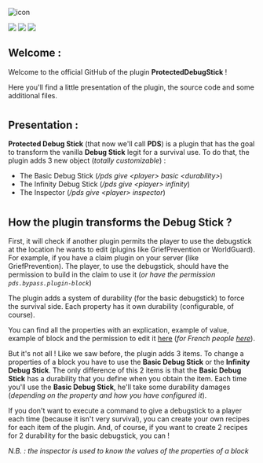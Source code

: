 ![icon](https://github.com/MachiganMC/ProtectedDebugStick/blob/master/src/main/resources/icon.png?raw=true)

[<img src="https://img.shields.io/spiget/downloads/102630?color=A87D17&logo=data%3Aimage%2Fpng%3Bbase64%2CiVBORw0KGgoAAAANSUhEUgAAAGYAAABICAYAAAAEeYAkAAAACXBIWXMAAA7EAAAOxAGVKw4bAAAgsklEQVR4Xu19CZBc1Xnuf7fuvr1N9%2BwzGs1oQRta2GSMWYwVCUixmbL9njE2BKpcjiukUk6qeGWqiJ%2F9cOzExs7mOFA2drBfGeE4tsNigtATEotYhAQIIUaaRZqtZ%2B19u33X9%2F09c5SWAtIIDdGMS1fq6tv3nnvuvf93%2FvX85x%2Bic9u8pIA0L5%2FqDB8qm836jx49el4oFCqfd955%2FWfY3Vm5%2FPcOmG9%2F%2B9t%2F1d3dvVnTtJBt25IsyxOf%2B9zn7r%2Fmmmuemw2FU6lUJJ1OxzOZTHNnZ2dfU1NTejbXzXWbeQvMM888c8OuXbs%2BG41G85IkeZFIJNXc3Nzj9%2FuzgUAgjU8en7KqqhbO2%2BVyOfDII4%2FcPzk5edXSpUvrccyHTVIUpbR%2F%2F%2F6hSy%2B99He33377N8fGxprBUW0jIyMbhoaGzrcsK4jfTaZp6gDDh2PhWCym4n4S2vbu2LHjxrkm%2Bmz6m5fAHDlyJPbNb35zO4h8EYjveJ7HVLZ0XS%2BBkC5%2BmyC8BaJb2HfAGfyRwSXtaFMHEUbBYJDALeS6LuGYPT4%2BngF4YwDAh2t0%2FjAouKa6AWDCICDcp3od%2BjYATPfXvva1mxctWjQ0G2LOZRt1Ljubi74OHjzY9tprr11vGMZyjFwZhJIBAhNLBbF0cAyBqMTH%2BMOEFx8mKJ8DwQnXE7flc8ViUa2rq2sEWI3gjup1vPE50RdfW6lUqsd4A7gBnIvv3r37Wvx8eC7e7XT6mFfAvPPOO839%2Ff2XAJivgEgxJiyIyiO%2BSkCxMfEEMHzccRwCxxxrw%2B25DQPEnMDf3AbcQqVSqXqOOUMAM8Mh1T65DRioCiyeQUO%2F%2FtMh6Fy1nVfAgGiNyWRy1dTUVJsgpCAsE4%2BPCYD4OG8CGEEQwTEMDhNZtOd9BkJwFf%2FmfQaD%2B%2BWt9hi40wYwmVWrVr06V8Q%2BnX7mFTAgkApwGvACEnMAEywcDle5QYgfPsYiZ%2BaYCWKzXNLE%2Bfr6%2BiqB%2BbwAoVAouAC8AGJ74J4QrlGFqMOxY8DMgFTG9WlcU7zsssuevvjii%2FeeDkHnqu28AgZ6oAfm6bsNDQ3DGOkKiKPn83mbrS4Q2YZoq0AEGdAVZVhNCXDFJBMbJu5aKPdVaB9gscUikAFkQvN5cODU1Vdf%2FTDOhQFKFOeaAVwz9oPYDzBQ%2BHZhaORaWlreAJf8CxR%2B%2F5o1awbmitCn28%2B8AgaEKL%2F44otvrl69%2Bl%2BhW1pYUgEINo2nIPfZPJ4E0dMgtonjEyB8Be3C0Et3YJTfDi5YylwC66uqJ1iPYLNB9MkNGzZsxbUZtJsEEM04xiD58NHw8eN3DucHYHCULr%2F8cvN0CTnX7ecVMPxyV1555dtQ%2Fu%2BAUBEGBsQy2Cy%2B4IIL%2FlP7H0%2BF8a1btz4N0%2FYKmNdL0FYSukRwDERfee3atYfa2toqM5eeNU6YLYDzDhh%2BcDiDbLNmZ%2FsS0EOHAeAU%2BzRsGjOnsNJnPQMuY3PbAwfNS5%2Ft%2Fd5xXgIzW0Bq2knCH2HDgDfBNfitzpjFGg4bH6Dvs3KJfFbuOsc3BSiNEH1BdKsIp1P4OXwr6B22hxfUu%2F6%2BcAyHWCIzpnNVjNVGBPCb9dOCEmULahSdhNF0cEhQ%2BDK1IZuZY%2FyeC%2Bpdfy84BqIqgk9AiK%2Fa7xnv3odIwXQQbIFsC2oUvRdN4dFH4Fi2w3mMsRfP3MJWGe8LRxOg1CcSicX4dMCkblwI2CwoufteBN22bdt1P%2FzhD7%2BHc2sZFHYsGRARK8McDiEy4AKoQwDQQNR477333vt%2Fli9f%2Ft8eyj%2BdAbGgOQZOZRQR6c0wiZdyUJMBYWB449AM73N0GqEeGYCsaW1tXZnL5a4cHBzsOB0inY22CxYYzEr6XnnllU2YidwCUIJiHoWdSgEMf4uA5sxUQQicE4CoOyuh%2FNMBeMEqf8zLL%2Brp6dkMrlkG777KLWJehQkgotB8nCPJYmYSXKTg9DRbzeNtwXIMCL8IUwSrELCsE%2FMqwhpjMSamCsT0AQPFH3AXms1MYZ4DZm4pgOlhDbpiOZT5cgaFdQnrGN4XczB8R%2BFo1s5wAqggphKaMU2wGGJu3oq0BSnKwCnhZ5999tbh4eFlQtmL6WYxY1k7FV0bCcA8TvxXv%2FrVt3%2F0ox9NbNr0iR%2BDux5GH2c9zH%2Fi0F1wwCQSo%2Brw8EgrMmnWYMJMYv0ixBVzC28iHCP2BffMJHXwNR2Yd4n29R25EVzzC7YR5panz7y3BQfMkYGe9f19fVch8tUEUVadZmaCM1cIXSNCMuxkCtHG7URb1kEQdFEYaPWq6p93oDCsC0r5Hzp0ONLb07t5%2B%2Fbn%2FsKxnCDrFSGyWKQJYATnsG5hEJiDRBYN%2F2YT2nE8mpqaWPH1r339B2c%2Bvue%2BhwUFTD5faB1LTF0yODDcJcIvtTlitRFlJtWM6Dr2LVKapsM2GowGiv%2FHU%2F%2F6ibkn65n3uKCAGRocWp%2BczG0I63WEwH5VNInUI5EjxkQXyp65ROSUiW%2BR2Fculcn1TDnSpGnpdKr1zEk5tz0sKB2TyWQ7sulMA1AhSZZ42vi4YKUgjZgsE7qmKrNnDAN2OJnbAhxPC2u0Ys3auu%2F%2F7d99BU2%2BOrekPbPeFgzHvPn2W2q5bMRsy4LXDmS8atrssfxksS%2F0DOsf4d8IH4cBE8c0RGUkGfG1UL1P1QN1Z0bGub96wXAM8vpk17UCHpkYTA7E0HTOssjQnNY50wRiv742a1OYy7XZm7ZtkeLoiHb6FE0qNnqehVCN7EqS8n7ZOHNP%2FZP0OC%2BA8Zyy5tnp4EvPP3NjxXQCHR2dh1ZtuPRVSYqxXTtNbE%2F1pkMpNnL%2FcXhm2ssDQDzyp62zaZrybu2c%2F4kijuc6kGxGmulSTI9qhcn%2BC574zff%2FqljMW5X8wD%2F6I10T%2F60ovMfNTgqM6Xjy7t2vfKz7recvkGVX8zwZyx94Bp1HlutgPQSSgyUWLRFTCjqNTa1Hr71my8uN8Ybkab2YXJK%2F%2FtXbHjGLw%2Bt8akjSgyt6PvVZ81708YboR1ZUXoRUlqoTkcjSh6XvcWa%2BAh%2FGhcIHH1Un9kF1rAOo%2FrBdZGNO%2F8JPARq%2BoZ%2Bq6CFFQzNc6j%2B6ryse7P1zxy0ZP%2FhOX4dnVf5Y0s6uf%2FOewNiWIY30di%2B973PnPxwNDa66uIXafHITuUrEsCgfUOQUaR5iUx5EMySMpxlyGAHbHW%2FIU48NvMV%2BwTdmC8zQ0Wzk0cd%2Fdrud2HnjX%2FyPyxVJ1unpt9Je%2F%2Bjg%2BlpgEA3zub6cjtw%2FB4OCyg7WvajLwEl5irhZUqlEhtVKphKlPCVwaYn8aOO6GQAXIMmpQwRahosvk1FWsH7GoSLOTZUrtGXtiO%2BTV2o0lgv6tj7fs9b2ipzCeVYdz%2FcEpvutfWv%2F%2Bb67H%2FzIisIV61YptCSUI93vI1vWA66qIGCIxT0O8oIhlm3Nky3FoBj5qRKONPbKhdXZ8UwLBnGlpDmq6ZmaU6gEXKWsBAwNHBeueLKhhmXbLFC91T10ZMmensM3L6mPKelEFiN%2FjCrlGDU1LRkR4Pa9daDjyHB%2Fx1R6akUmJ0XsvE4KMcGzVJEzIDgS0CUe%2Fn4ApJOdQvoYHkCS44T0cewiq9%2BxqWLDsQRnaaEWSlopTAeMkZoo0kdvbiJ78Cgy2deSW9L8qclkE%2B5dmO3g%2BjDa%2FZep5XfePbD4F%2F%2F4vQf14ltXbVw6FgkpCWroaKLuIyU63F8hTw2TpFYINIc0CJDhFZBFV3YjWO6YUJd6E1KnoUyGhq3UuE%2BO53ydSwNmHWEEKp6iGuGsEwiDUgWfnSo7G2%2B%2B58GKf0nq35976K9Xl57ouLAVofmASju61774wP%2Fdd9XA0QNND33jK7%2BI%2BQeX43a6qRRa5VKMVCtEnpImFf5MCZw7kAQfO1jQZMEULqXpwjaYwhBgloSMTH0Qgg%2BGgR0kyF8qlDQamVQpCeXf2OxQh1KkP9uMFmWEd8Lr6aevjpgV%2F%2FLtl136%2BXtuvPXzBz8Mos%2Bmz%2BM45vV9b%2Bpv7Np7TWq4b%2BXaRYmIhxEVCBPteqee3uxtp5XrtlDBxmhVNIL6wev6KVYfpviicKou1mzt%2FvfftPX37tZvah5e8flNdRQK58ivjFCzikVDWP9TCYw1pwMQMZhktCbCtHXrd77fuubLh%2BtGxtSbrm6kRc0JSsZW0ZO9sWUv%2FnrrZ7%2FxR1d8557bWztbQiMkI5RiOVhU5E6SrIRI0rEAyQZBQxfQzp5F9PCv99Gitgzd8akWujCSIKVSpLJqgqOwhAOU0CgIcKCZlA7a9kKRnn29SFd8bCVdeOEolY5OUn0wSgWvl267a4Nv3yH10oPdL9yGy%2B6bDRE%2FjDbHAZMcnzh%2FdGD4kkohBeMeq6%2FKELRo0YpZizY9Q6XJXVSw2PUBJDJGo61QbixA%2Ffu9xqIVILMgU7yUotu2tNAiepNKikO9wxF6NYUMfClOUkWh5oYhaq%2B3qTFUpos2htRte7afr3upcgznS1NJGi9jNVcx2753x0%2B%2FdfetF3WG9W6aSPppeDBMRShqT1aQzZ%2BhNcuJmoBwxExTcQRrLj2dbviD1dQc76Fc3qCRYY0Ol4NkeWVSXD%2FFocs7WoqkaD209vKLaFtPgnbt6aOYnKXL2qEqtTDt7zZp795uShsttKprY52RL0cCET3%2FYRD%2BVH0eB0w%2BletKJ6e6LF7eBmOLMQAtaJF8lNpWQjTok2T7IBYQAIQehXSSwRGNWD6n04P%2FcZgq1sXUFa0jn5ehAiyiQTdIDz8fpP5ckLKqTpF0C121SKMtm5JUUTHy22wadHqp0z%2Blk95EFSjpTE6h7MARauuyljXXmZTxivTqUDP9dnuZ0gyeD2GWTJb%2Bd%2FNqPOIhcJFDI7lJUqNZ0htMSnsGTTid9NieHL06gCWCEGcaXJ%2BVzWn6%2FKfD5JOgVxSZ%2BvN4DytMaqUZ4rmb5KhEL%2B4tUbHxD6miyY37D%2FXe9L%2Fu%2BcZ5v%2F7trp9%2B6parf3kqQs71%2BeM8fyylCltKRXZ03Ts07oN67aSE3Uklu54cDS%2FplxD8kymKLOG4XqS2SI4alH5a3zZFd%2F3RCozmBMQRdABERgDuWnoyQqnJVSSZ9VTOjNNwro%2FsWIlKlWSVG0spEDuZo%2BVxiChniDSlQAcPD8La06g9OkZy%2BTD0gk17D1egpdooaXqUKBbIDdvkC3OszAYXZWl4YJI60UebN0ARaQIDYYL2pUs0RUUaSI3R4OR41XgJWCb5ckRThwewr1N9pIEaAaaBZx2r4FmQDlDE%2B1kaogZhrbNgJS7%2F4U%2F%2B%2Bp%2FWrV936L777vuHp5566sbR0dGuuQbhvfo7jmNi8bqj0aZwIp1tmpxIVzQ4e%2F4gREA%2FVjBIOlgnwCuGIcZMm%2Br9ZVq3zKEovJhcfpziGHHt3hR1hYIgTgpiC9xW8Cjor4P4S1IYTmDSLlEdOC4KH8JfIiqm8xSSYtQRxgqwySwIHqdkBjosCsL7iuiDfZZ68nKt1O5vJa2QoFBBo5VxhRqcBEklF%2BZxkNIQp0sWo29wW9AXwANhGbmDAYJYGkVGSQtUKNQYqeoodmHS%2BRLlFBfWWYV8eppcM0LjU20kqxKMGVh7lQD5zLgkK1p0UYdDqzuXNvb29rbu3bv3Fqw063nooYf%2BDXlpL2%2FZsuWYnzXXYB0HTFtH%2B75iZfmy%2BsaIYhToglJqqitfGKg%2FNIBRNz5IqUKZVKeRfCUTokGneFCjQHsOosujXCFA5YoOkaBRVsuT7oMIKzhUCgbINfxkQ277YliIqo%2BTCfFiSCoNJ8sQcU3kRC1KynlKQ5mP2wjHh4MkKeWq1dcz4lIpgDY%2BhGEc5jaFYg0h8jkT4GKNRp0kJfwt9JEOA36MSbqr0PgkTGZzBYWhg%2FJuP4wQm5pieIaiSkG1AVwKYxuDaynEqmlC7ygNlMU1Knw1C75PQM1RIQ3RqLfA%2BlMpW8H76HoUSxCjyDVY%2FNJLL63ZuXPnxN13373jy1%2F%2B8kPr168%2F9KECs3HjRYUnf%2FPTsT09ey6yTbeLbDVqlDD0VZsaYH3VReBUgjiymaG2RSBUQId8V8gHbug2FlNRSSLEAfGCUW2GmmhoHL6CPEBS0EdBy6YOKUtrwQ1yoUKlSIh6Uxo1grX8tkyZEsSU5aPJVIba43AXEf2dtLPkdytU571K6bJHrQGL4mGdNqh1FIcBkq5zKDGmURg6oyHgUMrJwHAHKEae2uKjZPojVCe3U0QeoobYIERWGRNm51EyJ1GjPEXLYdkFYSE6qkaJfJnyEGeGFKAcAhpBn0pmOU2KoRG0GvkhLQCKSJNqQzpUG5JCWgDM2p%2F%2F%2FOf3ourGvrkE5ziOObh7R9sP%2Fu4rfxkLJZY2BEuRgKxhfjxKageHNTBN67K3z74zdI3mkFzJkAMBbUp%2B6u6HB45AYqxiUDQPB9TN0ye6XFrTMUiOC%2FMWAEPMU0gtweSVKVmph%2FVjUUu8gJEKOY%2Fw11QxTNnRJMSWQ6jTA1PJpKZwlm7Z4gN31CPo6KeorFEoVyALgNlRnUbfwdMYEkRilAwnTybE1arFQYo3JQAEpgbKcQprcYjaUURgZMqCa6aKPGdD4CgfrDaItgrui%2Fuzk2pVUBNARX0B04EesqH7UEcA7%2BqUnOp0gZie5ig1Pq1YL%2Bp%2F7LHHHvjZz3721TvuuOO1uQLnGDDDfUPaU49%2B956wklq7oVOLBqwSwYXBg8EbD6KgAcSK48J%2FgQK2sS%2FJQURwFSrBRB44mqSjIOji5ihESJEcOGs%2BEP%2FyZXGyEPpwAaAEud8LahQsOIXZDpimEEOwrprabSr4M4TYO%2BWLDeTihXsHJHoTZUcuXLaKFHsEnImogw2ug8qoyP3QDfBpoH4qCN1PlgI0VtTpwGGXrrwgAnGH0Q4ndXmkTGEpB%2F8H1iSMEQtvkzRU3DdDfaMKaY2NJNfXUQVi1HAW0Xg2hT5VRDUQNECUgMM%2B7JBaEqw3RBFwsBqxZnBEbYCZae04EjsuevDBB7%2BFOjR3Ll68eHguwDkGzP6D73w0Y%2FiDGaN56LUDqSndjsb8rgz7xK9X9IqGoi2IO6FECJw7Dw%2BLFAiMcpnSWY%2FS6QAlsi4tO9%2BiCf8URXWPjFwDHThok4HIuuQgUgDHNKmY0B0wnY949O6oScMI64Qhil7DOtgg4m5vT0EcaTLMb4O87igdPhoGn7binrw8HAPBHaFoxKL%2FeZWflsQqlEyrGASLKVsK0TMvZWkiZ0GHIDqBeJkiA4oKohM2wNJCEFGIoGXLNJIMUxphBDufpn2HYbn5oMOKKRpGXzZ8JM%2B1cS3kG4Bh1xTTAHAL%2FrPwA8%2BKMjic2clVNngqAb9jS5YsWX%2FPPfd8C6DcMafAWK4rxzvOf61dCyfLZtZnwpdJ5%2B32icns2tzEkfZysRAtlGyy8cCyBotG1%2BBHQA7b0AcYUTrC71FtEnIdugJhq8HJOnp6P0Y09I%2FFNqpnY8zWUQMHSyCSygGAbKl0ZEAhKxGhEByjJCw9T8lTIypRtTf5KYxRGoSRALpgxBoQHQq1wBzXYUL7AbZUwQDIwnqDJZgwopQ6OAodoCMeBi8fVpdiNcGEb0T0AjOd0IeahjIlEH%2Bug%2FtAIvT3FmhMh3MKcS37wogkgBtwMwmc4coMDNeagYXIlK4%2BxHQES2R58lwQ6x0GCQt0mwDUxY8%2B%2BuhmlOH6f2cKzjGO%2BeQnr3%2F%2Bt08%2BMxxpj%2B9yMLLLntkwlcxcVuzpby%2BUMoutgoQwOsIgAADkgNXFEXfsG%2BCCnEFNXpQaQfAQBls4jAhvwQdHLobYC2YGIIrgxUHGN5LphbF4v4zpLoRmwD1%2BCz4SNVPRMeCU9iPW5aOPLl1BS7oqFFaTAAGawUVNGBAqBE4MYvRHfCEqaQFKZqGL7Enyx1EDBuLMArcZMOd1H3OJHxYhrsO8lxUExwawghn6yeOpADxPxGknFXl%2BJkSoH5ZaBZkzJnKcJUQr%2BJ%2FL1%2BG7Ol0A0cZKSSR3MNE5h0BwDgMEUCSkU3WiTsEXsOzjACp0jJ8JOMcp%2F1tuvK62Gl7fm3teGehC9ahnx0f%2FxoJidcDCCkIxfjmAGiE8inE5fA1%2FCY5ZFOIAYq6UW0pHpqJ0KIGpX3jpzfB%2FJKUevkK0at1Z8E%2FQCSQFfA6EfUKwjMgdxUBA3hf8HCrU09BAHUY99I4MEQdREfYhxqUl4YDCQZSjUNgddDTjUPcETG%2BtFX4PQkE6ot7UhlvI6BMePTiVVQMmXDAmylXF70KRAwWS4vCVvBh0CH6rOA7nBmWCqv%2FAn9XIhgcdKYMzHWm6tJaI9opED5H0IXLaOHG9o6MjglUIVz7xxBNX485nFC046URZq9ZljkmpVECPF1V%2FNsLiwYHMtUHY6sQUYugGmMGEP5MGcZ%2FrzsK3iZEMf0SDT2AiUoAJNhgKIVhidRCDKThxGchyWG0gQRgjzYfZSE%2FhgCRzBsgCc%2FuwMUR9fQgN4FhQ9oOzIGJcBhbiC4S23Qk4j8sR5Yb%2BATEVKHeVRawDkYT%2BgAmpiJ35oZdsuwCiQ4TB%2FDLBTS70iIzJNrim0JXIe%2FZ8EF94L5fBwxQMBoyLfALOKYAJiv%2FMNSzKpse%2FSCwUiR7im7kGKxAIvk4bUnDvPFNgTrmi7HdPP37ljid3Pjw0kFg5OpmsPrwL85ZD%2Fy6IUYGOMQxMvhRLFIKtH4V%2FgslGjDh%2BDa0610gwsdkklmGWOgC1DK7BHCiFrAhUDxLy1JJbcU0HVahM1zMsw8TvCiZMFdZiOYCKQm9eXJO1IDxEi3wQTX4QFMEhPEcGwIAjZZjPbhyDpkiBeixawmDwwyKTcVwCkSUHIhSxOxcmOOaGwJF4Bhz32SH8thEYzcN649JaABG6pqpPIEIliFIJc1ASQOStNmld%2FGaRJpI%2FOHMHJvVoY2PjbnBTGvtFFJR4%2BQtf%2BMJz8Xh81lPWpwRm287frXnuiZ0%2FGegf%2FGg2l5PKFuQwWy086jCaTK4FBhBUioAYPvwukQ%2BKXIWi5pEnY4SadhEchigvgoYorAeOwT5GmOoGCxiRScerFGVNyUHnpiBEUp7tYF9xECJRbDcTM8tm1LN1xZX9dbLqNWr%2BSotP8vyypPk8yZRdB3Z01bxlxQ8O8oOguC%2FcGIgsnkmG5QRQPJj3tssTkxgk4HSWZC7m%2Fau5ZiYyNPFuBO5ykBCgqJodjQS9UrkUYDP5xCycmiJC1XMiuZ2%2FGSgYCAXsGxCDLnSPCb2T%2BvSnP%2F0Ilhn%2BPc5P1%2BE6yXbKZAxdiaTkgHbU1tyVFJCQ64uXhI7hDfUOIfura04ADu4FoMI6wimcVsRV%2BVg%2Bg3VkCZzhhTCauQCcZWiukse5rCuVs01tLTu7OpdsR7tRNMrgPQyMXMuBc1c2ykhZatbxYqGKYUQxCDocx17uev4OJBz4DNuuUxR%2FFLeLeUAFNX98CiaKPDAMK0Dbk1AwEyyAiBp%2FkLjBBRrweDCLjWqmAKapJZR2JAv3wiO4tqbJBmKG6VisLoeKjk2Wba2Goq%2BuiK4tYFfLLVVazIDHom1mHU4Y14TZYuN1oPi0I4xz56233roNzQ%2BcMTCBgJ4FW%2F4Oq33bwZaL8ZA%2BEAcP6SEtw2VQmO%2Fh3LDKmFGUbMGwXlAQhrTcbF1ddALXMUnYvEliJPXgsx%2FZ%2Bi%2Bj0tEwHjp5%2FfXXn3S595133ilhPeUbeAY%2FPiEo2wgIGwch4iAg54WFsM%2FlEnm1GNcv4yXkvARQHPNzLQCcx%2FNb8kwGJ9fWtPEc%2BUikqQDlPYDgZA%2BOqQi3rMBazZuwMGop7lUFhjeh7GuNAD5emwnKA1XUS2Pu4XOItXHNzo4XXnjh47MB5pSijG%2F6%2BOOPxwcGBtag7NcKrraKh8PgchUuKYWHbsVLrMeoXgHCNQMArl3JI7HMVY9Q9%2FiZK6644mG0q1Z7hb1fQE2wHMrtpk81amZ7%2FqabbuLCc8g7c%2BGCwGtlnxbfIB4k5vTG%2ByAYg8VM43K9Tch8Cd8VPGMFg8%2B64YYbqgkYMHkDb7%2F99qUvv%2FzyvVjgtAm%2BCoNaBUUksosoAP%2Bu5aYTV7dxf8w1XDyV24GGz2%2Ffvp2ttjMTZXz1zTffzETcjZK7e2YekIHxAJKGdfb1GFnn43M1iP8xHOMRauCTxecoylH9%2BK677nr3VA9yJudhnrLNdEq5Pdt7YKB1YOHtn2CN58fgn%2FhZoZ%2B4Wk30VWs213KTSMkVok3U5wSQHVgC%2FwfXXnvtjpM9zyl1TO3F11133bEEvJnjTIzEL3%2F5y0mM2APIC36Max1j9JXa29tNhCkymzZtOitTs7MF4cR2r7%2F%2Bev0DDzzwrb6%2BvusxyrEKPXSsSS038EGxzIP3a1ewiXP8LUSgEGkQZ1gw1XceTp0UmFmJsg%2F6kgvtOkyERZ5%2B%2Buk%2Fx4j%2BUxCwSaTUitHP7yMILJZ8iIKotW1qQRMWG1trzHloz0Ugtn33u9%2B9C%2Fos9X40Oi2OWWiEPt3n5dLC0JMfgR5swALaY9FksRan1ocRnPB%2B9xDhG9GOgWQQIdIMrtQBZ7Qagnu%2FbcFk%2B58ukU%2B3%2FbvvvutDCflLQDAufVItwi04RhR3OFGfiHucyC1ChNWCwvsAOwXlv%2BdLX%2FrS327cuHHsZM94jmNmqANR43KZevwMcElhUe2cRZAY%2FSIcI6pvCHEmABDnuUtuI%2Fwe1kUAfQIrpl%2B5%2F%2F77%2F3Lz5s37TzVwzgEzQyGYzPaTTz7ZjbozaYiaNuYCrkYrCjcILhDiTIAhIgAMAos80a4GNAv9DIFDHr%2Ftttt%2BAlDePhUofP4cMDVUQgCyHxblWyiDsgRmcrUwHesF4cNwUyHOxL4AiDlLzNMIExnuwwSOH7zlllt%2B%2FMUvfvHXXV1diMzObjsHTA2d4HCOIQrxGv4qxlXQB0EurcVz%2FNPLz6c3wRUn6hWRC8DgAIxxiK1%2BONFbP%2FOZz%2FzbJZdcMgIRNjtEZlqdA6aGXEisKMBcfhfV0ofgOLcBGIXnWU7cmCNq%2Fw7ATOjfRPtx%2BG%2BH161b9xuAsQv99S5btuwDVa49B8wJVGdRhqS%2BJ%2BD9RyGm2uBkBljXzJTXqq6Bgv7gsvYVcEaJ42wwFiYgBg8hv%2By5lStX7kfIaQjgYNbvg2%2FnHMz3oB3%2BZsxixAavQJxsOfyaEMf9oOT5DwxhnaHn8l99Ahjj4JAsppAnAeYUvjMIP83ZYqdzwJxkUO%2Fbt4%2B5hev%2BV2ODaOpCt9gf%2F%2FjHRSn6D84S565cmBT4%2F5knTGqKacNSAAAAAElFTkSuQmCC&style=for-the-badge">](https://www.spigotmc.org/resources/protected-debug-stick.102630/)
[<img src="https://img.shields.io/spiget/download-size/102630?color=a8&label=SIZE&logo=data%3Aimage%2Fpng%3Bbase64%2CiVBORw0KGgoAAAANSUhEUgAAAIAAAACACAYAAADDPmHLAAAACXBIWXMAAA7EAAAOxAGVKw4bAAAKvElEQVR4Xu1da3NTxxnecyRLWBRMsS07TWdiQ5lpJ03zMVcPl3RawDSkTYCEWJD8hU6GcYzNZUKCJ5lMvnaamTSYOIHSUgzCAeT7BZj2S2aSMJTYhoSEmEtmTALBuljKu5KOfBCS5ZXPrvasXmnGH%2BQjnbPP8%2Bz7PufdPbuE4AsRQAQQAUQAEUAEEAFEABFABBABRAARQAQQAUQAEUAEEAFEABFABFRGQFOxcVdvX6t0aPoUtE2LwZ%2FYVNThcDoisVgs3t60z%2FQcx%2Bnw3XAkGnFWza%2B6phpeSgng8sTXS%2BoOrRxdNG8RoQ2LEx2OEb1kupn5fka%2Fd3Nyggxt7Hvg%2FrL7v1JFCEoJoKFz6%2BXrd2780qW7gHx4R2JEcyaaqMF7rp8FgyHyi0XV5%2Fetfu83qgiAhj9lXuGpyM8p0VH6DkcJcU43zYrPaCQJRcL3KQMYNEQpAWiaDqwnwr4GZNF3IufD26LPdE1XCjOlGgNUa%2FGwz4n8pJjcGAEkRSAWjmo05%2FPo%2BdORJKqUb1IqAmglOjXrlof9FPkRyJmuRJpR5aWUAJK3%2FZbm%2FLs8BDWVMQ0FILH64xHAKsOXxUCiAOQVQPLen68JRA8gqwDABMYLP5xNoKzNz%2Bu6lPIAaALZNaCUAASZQHaUJf6GYgJIlP44m0D0APIKWogJVKrTKNUYrASyd02lBCDIBKaqjexwy%2FcNpQRAR%2F2zFG%2BsqQ4mKoHoAeTT8d1XxNkEyt58putTLAKgCWRiHw5WSgBoAlnpV0wAaAKLXABoAoteAAkA0ATOXghKeYD49E%2F%2BcwIds4dX%2FiOVEoAgEyg%2FqwxXqJQA0AQyMJ88VCkBoAksegGgCWSVgGIRQMiDIUphplRj0ASy9n%2F1KoEpBKx8HjA1wph4MASHg9l1JuobQoaDRTVGyHmUSgGAmIg5gUKIEXUSxQQQ0wVUAnFCiCh1sp4HTKCOD4awoaZUBIBKYKp3cjSBbAhLfrRSAgALkFwFzLoVQVJ3AHSFkcScQMkpZbs8xQSAJpCNfsXqANA9RZhAVoylPl66COD%2FonPjpzc%2Bezgf1GSuBH5%2B49zvPh49sTGfdvH8jlQJ7ckPVsTCWpj8EL5N6mtXd761vLWepfHP%2BxuiE8EJzak7rXkOIG2dgXAoQioXlJP2tW1MuDUNNvsPn%2B%2BoX%2BhZSNwONxl8vofp%2BywYsB4rTQSoa18Z88ybTyo9lWRpWS0ZvDK89q8923rZGiSfCWwcaOruGuut%2F1XFUuKFtnlKSkndgVXSlJOlEAAlv9TtIS5HSZxvuqhjuXMxOT1%2BZsUr%2FY19bCKQZ05g48D23p5L%2Fau8CytTTaDRaR5xk7qP5BBBwQWQTr5x%2F05X%2BawoLSfD3wwv39bf2DM7EQiZEzirS4Gw39tzsXeFd8E0%2BUbbXG4X8bjkiAQFFQCQHzX3%2FEzFm3IQQf%2BXgyu39b3anQt5WZaI2T7U0tM11rPCu9CbuuT0tpXoJfF08Pj%2B5QVNBwUTAJA%2FBeRrRtjPVrmja%2F5WQi8auDK06tXB5o9nEgFUArMCfldBJ99FpBLDwfA3%2B2v70I7uwGj3ypnIN67FMeUgCzw%2Fo55gxt%2FMJfy5%2FL8gAgDyg0C%2Bnot8Y34%2FbSBNBz2X%2B1Y39jWdzN5gIcPB4WznB%2FK7AqNdkPOz9%2Fx0ISYjgQNEEJwLkfl%2BV7gAgPw7QL5rtuSbV%2FyqKCknvVcG%2FtA02NI5U4M5PxgSynTu5qEdgcBI11Ms5BttSxpDFxjDyXyJzPd7QgUA5E8C%2BfPyIZ%2BSSo2ht7SCdF%2FuXZNZBEJM4D05u3lo54lTI12%2F95bNvuenL2WXNIZuiARCRSBMAEB%2BCMh350u%2BsQI4Rb8SRNA11r2mZXjXEbPyBZnAu54MAvKPnxoJ%2FHEu5BttS6YDNxhDYauRChEAkB8G8kvmSr6RP6kxpKH21KXA%2Bh3Du%2F2GCASZwNQ2FDtO7z5%2BciSw1gry04yhBpGA7nnE%2FcVdAEnynVaRbzaGXo%2BXnLh0sr5lYFcANoTS45sEwYvLXIDkcDDsO1VKN5%2FaNfzasc4LJ9ZWzSHsZ9vXIBkJdBAB90jAtSYN5Eeg5zusJt%2BcPwncQF0PXScvPbj10BcTIxvOfXeO0NsrHptGwM5h5KGK35IlZUsOvvfJ%2B5uqy6pSPZSH6EKwR9FkLEgGX%2BA3dsBNADCwE4Xafs77fKsc%2B63QLeJyuohzysmFfEN0oUiIBENBuH9fwJV8Axcquh%2FDd7gNIHERQLbyLo9eyXdhaO7bz8xqLYNwFEZIf7xFTvv6LefLcg%2FwBJQ2c5V3eYRLqyIJVw%2BRZwXSVDG0vGxsqQBOjQU2hWA8n2fOV5nomdpGjWFwapL0QjXUylsDSwWwrHzZf78P3ZzepNGirdpk7JWihUhT3cTkTVIzv%2BactAKoLau5uPXBre9%2Fe3ucUHeOOd8aD0HJH799lfh%2B%2FeJHtYtrvpJWAPTCmh7Z9vL62nUHr4auwSKEiQCDOT9%2FDAzy1z2w5ljLE02brSSf%2FpblrtK4wD1nWz%2FsGOl4AXbcjm%2FjitGAPRqYyPfvrGv5k9XkcxUA%2FfHXz%2BxtP%2Fz%2Fjs33lVULuWdW6ZbQRP5xIH8dD%2FK5C4CeYM%2FZve0dI0c3V8%2Bvjs%2F1E22e7JiCRPR8Q1DcUoBZsZAOPjgy0vFilRuGS2EoRaWearXATOQfhZ6%2FnlfPN37X0tvAbBfb%2FGhjAxjDD9EYzuwDTOQfEUG%2BkBSQFgn2gzFsQGN4712Bifz%2FAPl%2F4d3zhUYA42QQCXzPLH267dub40SHCZyYChKbXJrIPyySfOERYPoWcS9EgqMNaAzvIf9ZUT1fqAnM1Cgwhm1gDH3FbAzTer5w8ikvQkxgJgFAOtgCxrC9WI2hifx%2FQ9gvCPkFSwFpxrANjKGvmIyhifx%2FAfkbRId98%2FmE1AFyNRAqhm1QMfQVQ8VQJvKliAAmYwiR4KhPZWMoG%2FlSCSBRNm7dD8awQUVjKCP5BTWBWYyhT0VjKCv50kWA6XTQqkzFUGbypRUAvTAwhvvAGG6xszGUnXypBZDwBHttawztQL70AkgaQ9tVDO1CvnQmcIaKoW2Gku1Evi0igJ2Mod3It5UAksZQ2oqhHcm3nQCSxlC6oWS7km9LAchWMbQz%2BbYwgTJXDO1Ovm0jgMkYFmwoWQXybRsBDAHQSSUwx3Cf6DmGJvIPFXo8P1OEZPlMivkALBec6ViRFcM08qVb%2F58VSyUEIKpiqErYN4ukYHMCWZWa63jecwxVJN%2F2JjBzOmi13BimTeB8LpcY7fR%2FZVKAGXQrh5JlmLrNU1BKCiBZMZzzUHKhHtfiSXj6bysrgLgIzryxv2PU3%2BB1w64djE8lm8inD2r%2BWSQpIs%2BljAnMWDF8rMlXX7Pm4DVYSZRluRoT%2BR0qk6%2BkCcwkhN1n9hzwj3VuqoK1hXMtV2Mi%2FxiQ%2F7TI3liIcymdAsyA7j6958CxC35Y3zf7cjXFRn7RRABDCFQE%2Foudm6o9sHBV2nI1xUh%2B0QmANhjSwT%2F9o50bzMYwLec%2FU4hQXKhzKm0CM4G687HmjWAMDxlPJWuw2eg4LGwJ6%2FDRlTmKivxCiU6K8771v3f%2BVvPusljN35fF3jz79j%2BkuCi8CEQAEUAEEAFEABFABBABRAARQAQQAUQAEUAEEAFEABFABBABRAARQAQQAUTASgR%2BAutA5taQOLZIAAAAAElFTkSuQmCC&style=for-the-badge">](https://www.spigotmc.org/resources/protected-debug-stick.102630/)
[<img src="https://img.shields.io/spiget/version/102630?label=Current%20version&logo=data%3Aimage%2Fpng%3Bbase64%2CiVBORw0KGgoAAAANSUhEUgAAAIAAAACACAYAAADDPmHLAAAACXBIWXMAAA7EAAAOxAGVKw4bAAANjElEQVR4Xu1dDUxVyRVGRRH5Ff9QES0gCKiglSJq2crGgDV1EYUapNq1IGnwj7it2mpSMZWESCvarCy1Gv%2FSsLpUk7rdiq3%2FRKSKCIvAFgFRu8aFxR%2FAVVd75u27L%2FOGy%2BO%2B%2BzfzuHOTl8B7d75zznfOnTtz5ty5Tk46HRcuXJiXnZ29NyYmpmbUqFHfDBgw4C36jBgx4tXs2bNvb9iwoeDcuXPv6KQONTGlpaXvrlu3rig6OrrBx8fnW8TBwIED3wIn3XPmzLm9adOmP1y%2BfPkH1BRUW%2FD69ev3AOYb%2BLyV%2BlmzZs1HautBGy8jIwPZJJUDxNcbCJQC2nrLlr9v375fko5H0W4HCW93796dLVsBRhrm5ub%2BCrfZXg4QhwcOHPg5I%2BZIUyMyMvJWX44Wuj7yPJKgKVOm1EmTyt5ZAQEBd%2FtyPnT%2F3%2FbFFfo9KirqOnsWimjk7u7%2BXMyg8ePHtxYWFqa3t7d7k806OjrcioqK3p84cWKTWFsXF5eXDmE8piQEsqhjAwMDvzh06FDa06dP3UmbHj9%2B7Il6ztGjR38pFjgwXmpjmocxY8Y8Jh04ZMiQFzdv3pwmVfHa2trgoUOHdiEcvDfw8vJ6IhWD9nmurq6dJA%2Benp4dDQ0Nk6Tqdv369Zmo%2Bydx4CJploqh63lpaWnHSGUXLlz4d7lKJCYmlpB4iYnv%2FU0unl7tFixY8C9S79TU1KNy5c%2BfP78HXmZm5n65eJq0q66uDhMx%2BrhSYWDohwKu0BtAbzJVKa5W7S9duhRD8rBx48Z8pfKWLFnyCdkjtrS0%2BCvFVa09zGdR92wZ4YeGhn6uFvjMmTMrcGwYD7xWC1sDHKtZzrx58y6pJYMcH40dO%2FZ%2FamErwikvL0f3KnJ6pwhTpLHVvRCSKcwljM6cOfNjvXmAnjdEbaLtxlu0aNE%2FcMO3bNmyy26QPhrk5OT8BpcRFxf3b7VlKMWDzN4tvJvOz8%2FfqBSTbL927VqUGLIMjlNSUj5WKmOAUgCzY5zgHu309i3qCJzUwBRTywSOHVrJkUuJXvqpKmegXGtRu8bGxgkmj5udHxQU1KgEz1bbadOmVeG%2F19TUBGsly15cuA1%2BH28D6x3X7MWQer6vry%2FKEViOBw8ejJHaVuw8RQFQUVExG4Gar3wnmPah24EmB4kNpKMRNxMH6DIPVyQ%2BPl4zHuCWewaXBbMiq%2BCzlxBFAdDU1BSICwwLC6uxVwGp5wO21cyitbWVmWkQ6DIRtwPS13ek2mXveQLHqNdFR3Nz8%2FfsxcDPVxQAL168cMXB3NzcUAZMkwMyaU8RsGB4V1fXME0EyQDt7u4eijcbPnz41zJgJDUBHkwZUaHXBdlWPpAEgp2kKAA8PDxMThEOLZ3y7NkzD9xw85qDvfZqcj7o8gwPTsjze2oiCECfPHnijWMr5UFRAPj7%2Bzfjht%2B5cydcK8NhjcAqA8hSThx4QItYlqsSeECZUU2Ouro6K2xYZLuviSApoDALQPdhSxIoODj4v1LayTknIiICzQIssm7duqVZsNmrX1lZ2Sxct7lz5161F0Pq%2BWaHW3h49OjRCKltxc5TYy6t6rzUhjF6yZHLp176qSpH0S0AMZWQkPAZzti2bdt2ymWwt3a7du3agv8WGxt7QW0ZSvFmzZqF1iwsg9S9e%2FeuVYpJtoeaStPCkjAQTkpKQiumdA%2Fo%2FqJQ90dU8qitlKnLE2TAWsCP1BagFO%2F06dOL8NsA%2FI3WL9Q%2BrNZcqqqq2LgNwmzAajUQSsIq1bIcKobLcOcPHjz4G7WwNcCxWrSCNQu0lq%2FKMXny5Ho8wKD4ho3VQGRdZWUlqvixis709PQDSi2HUvE%2Fkr2LucdRCq1J%2B7Nnz84XeBB6q61bt%2F5eqTAoKOlRbFNfXx%2BgFFfV9suWLSsmnQWFDKfkCoEKI1RFY3VrgfGGVRpULraW7WB8cl7kYvizXJmQ%2BkVVVVYX16pVqw7JxdO0nbe3dzup7LBhw57DvHiyVMF3796dAPV%2FKJNm5XxznaBUGKrnDRo06BXJAxR0fnX%2F%2Fn1fqYrBWn8oqqckccwFo1Jh9D%2FP2dkZVfBaDdrQ%2F7BS%2BMXhw4dXPH%2F%2B3IXUqrOzc%2FCxY8dSIM9dK9YWvtNiQKU1OabxAFnmPnXq1GqwdbmYcMTDwYMHfzZp0qR7pOPR%2F5BqN2UcmT9CQkLQYojNh0CgZ%2Bg0rx30OA8nTcg2Mm%2B0iIJjx%2Fo%2B6IsHxIGb2zBTFTT%2BIQMnPDz8tkNxkJeX94Etg%2FoiBv2%2Bc%2BdOVAnk0AfkRXZIsdUWV3v27FnnsCTAbAANgGxe5eTvMAA84rAG96K42Ei%2Br8fEzM8T9g8qSkpKfrJ8%2BfK%2F%2Bvn59bi%2FjRs37svk5OTikydPvtc%2FrO3diuLi4qSlS5eehKreHrcHuN21rlix4qg5qdSvqdC6ithRyLMkjswjft31VrwWoLvG%2FVTg69evnWmYxgOABusiMqHCh4ovqAgl7CeXNxlxiTHUYCEAjMF0H1bCjIBKsosHACPhZ54S6q4NDwDdKRcXCGMANaqz7LaGB4DdlGnTgAeANrxy1D4Y4D0AIyHCxwCMOIKWGjwAaDHPiFw%2BBmDEEbTUMHIAUJn%2B0HI0a3JZGATyVDBEhZHHALwHMHgAsNYrUtHHyGMAKoSzIlR4zo%2BWPiyMAWjZzoRcYacPqJJGlcG6HzwAdKf8O4FtbW1ot3DL%2BAee%2B39IQxUeADRYB5nXrl2bg4uePn1aNQ1VeADQYB1knjhxIhUXHRf37jlKqlARy6uCicfnxF4gQcUzOgk1dADAM5JpwLPluUHYbf0rnXhnRoyhAwA5H%2F%2FA63J%2BwYxndFLEsAGAngoiA0AnzpkSY8gAgCt9Nel8GAwuYcozOimDBwCVcmid7LSIMb%2F7zyrwyR3Q9daJpjxD9QDooViRbt8Qgd9bkBkiAKB7TxJxPLL9DeyUwsxm1zR6gn4bAFeuXJmdlZX1p14cb3I%2BbHztRoN0lmTa3D7GBnkO1U7kNbhoDyR%2BCA7ua4cMRw4E0rbeNoYyajQ41JUsNxBha7uXBQUFWUZ1si27%2B2UAwFY3j9C7jdBr7x8%2BfDjaERxPqx6PLASlpYcj%2BEhTHflysKb0sg%2FOA4B9H2mqIQ8ATellH5wHAPs%2B0lRDFgKAPxmkqYttg7MQABTN56J5ABg8BngA8AAwOAMGN5%2F3ADwADM6Awc3nPQAPAIMzYHDzafUAPPnDSODRCgBGzOdq8AAweAzwAOABQIUBXgFEhfaeQnkPwIgjaKnBA4AW84zI5QHAiCNoqcFCAPDxAC3vg1wWAoCi%2BVw0DwCDxwAPAB4ABmfA4ObzHoAHgMEZMLj5vAfgAUCFAbwegNcGUHHBd0J16wFKSkoWp6SkFJu3RceTPwPgufrHycnJH5s3VaJIBxetOgOrV6%2F%2BC4CKbgjR2xYxqampx1VXhAPqy0BeXt4HIBHthSd5NxAyIHJycn6rr9ZcmioMBAcH1wuO7%2B0qh1ekdLu5uXX3FSB%2Bfn6tqijFQfRhwNnZ%2BZWY84OCghqOHDmSKrZBYldXl%2FPx48d%2FGh4e%2FrmNwNHHAC5FPgNeXl5fkw6EK%2F15Q0NDkFTUpqamid7e3u1kzwA7br2QisHPo8BAUlLSJ6TzzVujy9Jm5cqVh0m8%2BPj4f8oC4420ZaCysnI66ayMjIyPlErNzs7OJ3sC2Io1Rikub68yA%2B7u7uidd5ZXoERGRt5US0RMTMxVPAhgjGHoXbbV4lU1nKtXr0bhzjc7SzV8M5BpKinMKEpLS%2BerLYDjyWQgISEB3Zctc%2F3t27f%2FTiZUr81yc3N%2FjcuIjY29pLYMo%2BKpUY%2Bn166feskxVCwoWguor6%2BfhLNlTgBpQmBEREQlDlxTUxOiiSCDgSoKgKqqqpk4X3A7%2BEwr%2FmAT5k8RtvC27Rs3bqCxBz8UMqAoAO7du2fVA4SFhaFMniZHaGio6WULwtu2W1parGRrItQAoIoCANK66A3YlqvSw8PjmVacka9XF2RrJc8ouIoCwNXVFS3mWK5KeP%2Btp1bEdXZ2Wr1nh6eG1WFaUQDASt09XI3a2tpwddTqiQLYU%2FFvAwICGrWSxXElMtDY2DgBdQDCJzAwUDOnwEsWq5EcIRkEs4ApEtXkp9lgQLU8ABqdmwdoamCKqczzABqEsqJbANJHWKETRuebN2%2FOVVvPHTt2bMcxIRN4UW0ZHE8mA2VlZbPw2wD8rcVijVVZ2fnz538oU13eTAsGfHx82vAggDm7avmAGTNm%2FAfHJqeDWtjDMe1koK6uDlX8WAZoqBeAyt6jdsL0OD09PR3VFFhd%2FRUVFTOU4vL2GjCQlpZmqeARnAbjA9mp4cTExBLS%2BUlJS1DVET9YZcDX1%2Feh4DRhugYFHC8hb281h7elf3V1dQgkeUwFJvhn%2BHBTnSA%2FWGcA0sFPSOeh%2F%2BHpn%2Fv79%2B9Pb2tr65Et7OjocC0qKnrf39%2B%2FWayti4sLLwhl3fG4fuTATezZAPSdlJdHh4SE3HEk27muZgYKCwtXo8Gg2BUt9p1YMOTn52%2FghDo4A1lZWQXmQEDBYCsghN%2FfZGZmfujgZjuM%2BlqlbXsQcPHixahTp04tKy8vnwMPikS0t7d7oOzhyJEjn8JTQzXR0dFlixcv%2FjQuLu68w7DXDxT9P18It4oBqAKiAAAAAElFTkSuQmCC&style=for-the-badge">](https://www.spigotmc.org/resources/protected-debug-stick.102630/updates)

## Welcome :
Welcome to the official GitHub of the plugin **ProtectedDebugStick** !

Here you'll find a little presentation of the plugin, the source code and some additional
files.

#
## Presentation :
**Protected Debug Stick** (that now we'll call **PDS**) is a plugin that has the
goal to transform the vanilla **Debug Stick** legit for a survival use.
To do that, the plugin adds 3 new object (*totally customizable*) :
* The Basic Debug Stick (*/pds give \<player> basic \<durability>*)
* The Infinity Debug Stick (*/pds give \<player> infinity*)
* The Inspector (*/pds give \<player> inspector*)

#
## How the plugin transforms the Debug Stick ?

First, it will check if another plugin permits the player to use the debugstick at the location he wants to edit
(plugins like GriefPrevention or WorldGuard).
For example, if you have a claim plugin on your server (like GriefPrevention). The player, to use the debugstick, 
should have the permission to build in the claim to use it (*or have the permission `pds.bypass.plugin-block`*)


The plugin adds a system of durability (for the basic debugstick) to force the survival side. Each property has it own
durability (configurable, of course).

You can find all the properties with an explication, example of value, example of block and the permission to edit it 
[here](https://github.com/MachiganMC/ProtectedDebugStick/blob/master/src/main/resources/properties_en.MD)
(*for French people 
[here](https://github.com/MachiganMC/ProtectedDebugStick/blob/master/src/main/resources/properties_fr.MD)*).



But it's not all ! Like we saw before, the plugin adds 3 items. To change a properties of a
block you have to use the **Basic Debug Stick** or the **Infinity Debug Stick**.
The only difference of this 2 items is that the **Basic Debug Stick** has a durability
that you define when you obtain the item.
Each time you'll use the **Basic Debug Stick**, he'll take some durability damages
(*depending on the property and how you have configured it*).


If you don't want to execute a command to give a debugstick to a player each time (because it isn't very survival),
you can create your own recipes for each item of the plugin. And, of course, if you want to create 2 recipes for
2 durability for the basic debugstick, you can !


*N.B. : the inspector is used to know the values of the properties of a block*